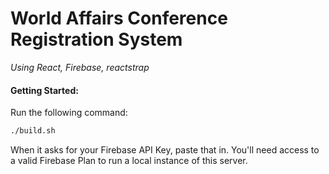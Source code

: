 # World Affairs Conference Registration System

*Using React, Firebase, reactstrap*

#### Getting Started:

Run the following command:

```bash
./build.sh
```


When it asks for your Firebase API Key, paste that in. You'll need access to a valid Firebase Plan to run a local instance of this server.
